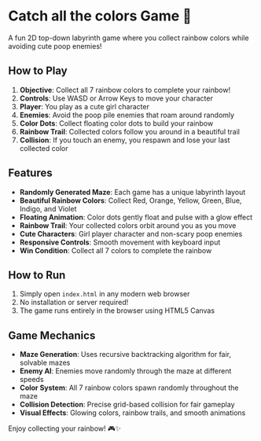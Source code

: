 # Catch all the colors Game 🌈

A fun 2D top-down labyrinth game where you collect rainbow colors while avoiding cute poop enemies!

## How to Play

1. **Objective**: Collect all 7 rainbow colors to complete your rainbow!
2. **Controls**: Use WASD or Arrow Keys to move your character
3. **Player**: You play as a cute girl character
4. **Enemies**: Avoid the poop pile enemies that roam around randomly
5. **Color Dots**: Collect floating color dots to build your rainbow
6. **Rainbow Trail**: Collected colors follow you around in a beautiful trail
7. **Collision**: If you touch an enemy, you respawn and lose your last collected color

## Features

- **Randomly Generated Maze**: Each game has a unique labyrinth layout
- **Beautiful Rainbow Colors**: Collect Red, Orange, Yellow, Green, Blue, Indigo, and Violet
- **Floating Animation**: Color dots gently float and pulse with a glow effect
- **Rainbow Trail**: Your collected colors orbit around you as you move
- **Cute Characters**: Girl player character and non-scary poop enemies
- **Responsive Controls**: Smooth movement with keyboard input
- **Win Condition**: Collect all 7 colors to complete the rainbow

## How to Run

1. Simply open `index.html` in any modern web browser
2. No installation or server required!
3. The game runs entirely in the browser using HTML5 Canvas

## Game Mechanics

- **Maze Generation**: Uses recursive backtracking algorithm for fair, solvable mazes
- **Enemy AI**: Enemies move randomly through the maze at different speeds
- **Color System**: All 7 rainbow colors spawn randomly throughout the maze
- **Collision Detection**: Precise grid-based collision for fair gameplay
- **Visual Effects**: Glowing colors, rainbow trails, and smooth animations

Enjoy collecting your rainbow! 🎮✨
